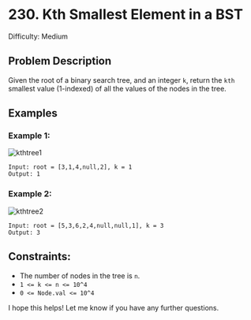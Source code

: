 # 230. Kth Smallest Element in a BST

Difficulty: Medium

## Problem Description

Given the root of a binary search tree, and an integer `k`, return the `kth` smallest value (1-indexed) of all the values of the nodes in the tree.

## Examples

### Example 1:
![kthtree1](https://github.com/Lucas-Erkana/Algorithms/assets/41428579/50dd2413-0a75-4809-8ecf-0a6a6aae911f)

```
Input: root = [3,1,4,null,2], k = 1
Output: 1
```

### Example 2:
![kthtree2](https://github.com/Lucas-Erkana/Algorithms/assets/41428579/a4a328db-d1d3-478f-8a41-5d67f9f40503)

```
Input: root = [5,3,6,2,4,null,null,1], k = 3
Output: 3
```

## Constraints:

- The number of nodes in the tree is `n`.
- `1 <= k <= n <= 10^4`
- `0 <= Node.val <= 10^4`

I hope this helps! Let me know if you have any further questions.
